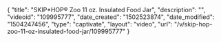 {
    "title": "SKIP*HOP&reg; Zoo 11 oz. Insulated Food Jar",
    "description": "",
    "videoid": "109995777",
    "date_created": "1502523874",
    "date_modified": "1504247456",
    "type": "captivate",
    "layout": "video",
    "url": "\/v\/skip-hop-zoo-11-oz-insulated-food-jar\/109995777"
}